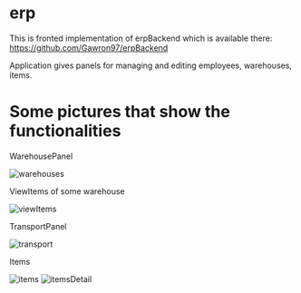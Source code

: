 # erp
This is fronted implementation of erpBackend which is available there: https://github.com/Gawron97/erpBackend

Application gives panels for managing and editing employees, warehouses, items.

# Some pictures that show the functionalities

WarehousePanel

![warehouses](https://user-images.githubusercontent.com/89856910/228817884-03ce1f5a-7fe2-4538-a1cf-33570ec2acf1.png)


ViewItems of some warehouse

![viewItems](https://user-images.githubusercontent.com/89856910/228818180-8b74c334-c2b6-4c83-8b59-c08ab2aad91d.png)

TransportPanel

![transport](https://user-images.githubusercontent.com/89856910/228817591-be0c5cb0-6a4f-4cc2-8fe6-eeec1e9a36ed.png)

Items

![items](https://user-images.githubusercontent.com/89856910/228818438-70a03448-eaf1-412f-a06e-b397e3e08c19.png) ![itemsDetail](https://user-images.githubusercontent.com/89856910/228818726-3a58ec70-212e-4e63-b2f5-126fea14a508.png)

